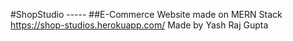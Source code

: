 #ShopStudio ----- 
##E-Commerce Website made on MERN Stack
https://shop-studios.herokuapp.com/
Made by Yash Raj Gupta
